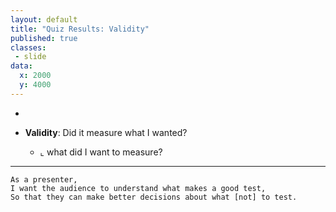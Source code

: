 ```yaml
---
layout: default
title: "Quiz Results: Validity"
published: true
classes:
 - slide
data:
  x: 2000
  y: 4000
---
```


  * &nbsp;

  * __Validity__: Did it measure what I wanted?
    - ⌞ what did I want to measure?

---

```cucumber
As a presenter,
I want the audience to understand what makes a good test,
So that they can make better decisions about what [not] to test.
```

